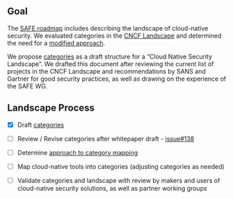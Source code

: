 ## Goal

The [SAFE roadmap](../roadmap.md) includes describing the landscape of
cloud-native security. We evaluated categories in the
[CNCF Landscape](https://landscape.cncf.io/) and
determined the need for a [modified approach](approach.md).

We propose [categories](categories.md) as a draft structure for a “Cloud Native
Security Landscape”. We drafted this document after reviewing the current list
of projects in the CNCF Landscape and recommendations by SANS and Gartner for
good security practices, as well as drawing on the experience of the SAFE WG.

## Landscape Process

- [X] Draft [categories](categories.md)
- [ ] Review / Revise categories after whitepaper draft - [issue#138](https://github.com/cncf/sig-security/issues/138)
- [ ] Determine [approach to category mapping](approach.md#mapping)
- [ ] Map cloud-native tools into categories (adjusting categories as needed)
- [ ] Validate categories and landscape with review by makers and users of
    cloud-native security solutions, as well as partner working groups


